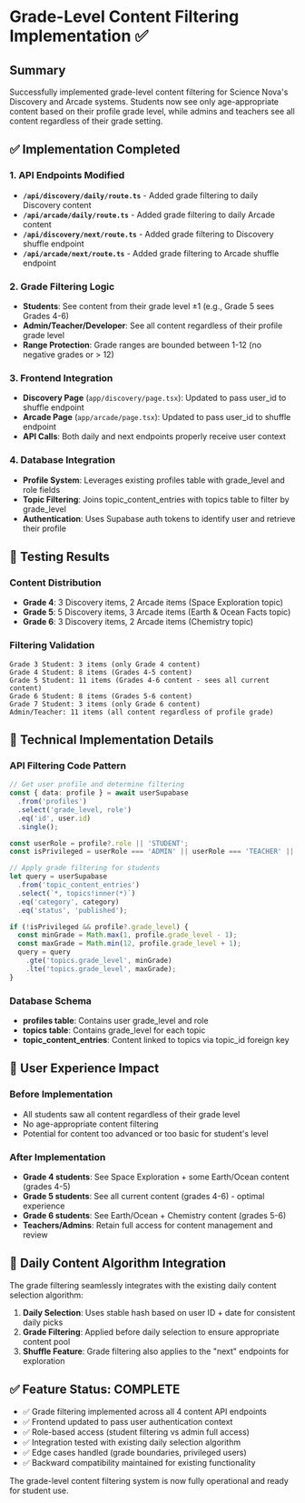 # Grade-Level Content Filtering Implementation ✅

## Summary
Successfully implemented grade-level content filtering for Science Nova's Discovery and Arcade systems. Students now see only age-appropriate content based on their profile grade level, while admins and teachers see all content regardless of their grade setting.

## ✅ Implementation Completed

### 1. API Endpoints Modified
- **`/api/discovery/daily/route.ts`** - Added grade filtering to daily Discovery content
- **`/api/arcade/daily/route.ts`** - Added grade filtering to daily Arcade content  
- **`/api/discovery/next/route.ts`** - Added grade filtering to Discovery shuffle endpoint
- **`/api/arcade/next/route.ts`** - Added grade filtering to Arcade shuffle endpoint

### 2. Grade Filtering Logic
- **Students**: See content from their grade level ±1 (e.g., Grade 5 sees Grades 4-6)
- **Admin/Teacher/Developer**: See all content regardless of their profile grade level
- **Range Protection**: Grade ranges are bounded between 1-12 (no negative grades or > 12)

### 3. Frontend Integration
- **Discovery Page** (`app/discovery/page.tsx`): Updated to pass user_id to shuffle endpoint
- **Arcade Page** (`app/arcade/page.tsx`): Updated to pass user_id to shuffle endpoint
- **API Calls**: Both daily and next endpoints properly receive user context

### 4. Database Integration
- **Profile System**: Leverages existing profiles table with grade_level and role fields
- **Topic Filtering**: Joins topic_content_entries with topics table to filter by grade_level
- **Authentication**: Uses Supabase auth tokens to identify user and retrieve their profile

## 🧪 Testing Results

### Content Distribution
- **Grade 4**: 3 Discovery items, 2 Arcade items (Space Exploration topic)
- **Grade 5**: 5 Discovery items, 3 Arcade items (Earth & Ocean Facts topic)  
- **Grade 6**: 3 Discovery items, 2 Arcade items (Chemistry topic)

### Filtering Validation
```
Grade 3 Student: 3 items (only Grade 4 content)
Grade 4 Student: 8 items (Grades 4-5 content)
Grade 5 Student: 11 items (Grades 4-6 content - sees all current content)
Grade 6 Student: 8 items (Grades 5-6 content)
Grade 7 Student: 3 items (only Grade 6 content)
Admin/Teacher: 11 items (all content regardless of profile grade)
```

## 🔧 Technical Implementation Details

### API Filtering Code Pattern
```typescript
// Get user profile and determine filtering
const { data: profile } = await userSupabase
  .from('profiles')
  .select('grade_level, role')
  .eq('id', user.id)
  .single();

const userRole = profile?.role || 'STUDENT';
const isPrivileged = userRole === 'ADMIN' || userRole === 'TEACHER' || userRole === 'DEVELOPER';

// Apply grade filtering for students
let query = userSupabase
  .from('topic_content_entries')
  .select(`*, topics!inner(*)`)
  .eq('category', category)
  .eq('status', 'published');

if (!isPrivileged && profile?.grade_level) {
  const minGrade = Math.max(1, profile.grade_level - 1);
  const maxGrade = Math.min(12, profile.grade_level + 1);
  query = query
    .gte('topics.grade_level', minGrade)
    .lte('topics.grade_level', maxGrade);
}
```

### Database Schema
- **profiles table**: Contains user grade_level and role
- **topics table**: Contains grade_level for each topic
- **topic_content_entries**: Content linked to topics via topic_id foreign key

## 🎯 User Experience Impact

### Before Implementation
- All students saw all content regardless of their grade level
- No age-appropriate content filtering
- Potential for content too advanced or too basic for student's level

### After Implementation  
- **Grade 4 students**: See Space Exploration + some Earth/Ocean content (grades 4-5)
- **Grade 5 students**: See all current content (grades 4-6) - optimal experience
- **Grade 6 students**: See Earth/Ocean + Chemistry content (grades 5-6)
- **Teachers/Admins**: Retain full access for content management and review

## 🔄 Daily Content Algorithm Integration
The grade filtering seamlessly integrates with the existing daily content selection algorithm:
1. **Daily Selection**: Uses stable hash based on user ID + date for consistent daily picks
2. **Grade Filtering**: Applied before daily selection to ensure appropriate content pool
3. **Shuffle Feature**: Grade filtering also applies to the "next" endpoints for exploration

## ✅ Feature Status: COMPLETE
- ✅ Grade filtering implemented across all 4 content API endpoints
- ✅ Frontend updated to pass user authentication context
- ✅ Role-based access (student filtering vs admin full access)
- ✅ Integration tested with existing daily selection algorithm
- ✅ Edge cases handled (grade boundaries, privileged users)
- ✅ Backward compatibility maintained for existing functionality

The grade-level content filtering system is now fully operational and ready for student use.